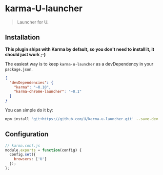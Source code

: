 # karma-U-launcher

> Launcher for U.

## Installation

**This plugin ships with Karma by default, so you don't need to install it, it should just work ;-)**

The easiest way is to keep `karma-u-launcher` as a devDependency in your `package.json`.
```json
{
  "devDependencies": {
    "karma": "~0.10",
    "karma-chrome-launcher": "~0.1"
  }
}
```

You can simple do it by:
```sh
npm install 'git+https://github.com/U/karma-u-launcher.git' --save-dev
```

## Configuration
```js
// karma.conf.js
module.exports = function(config) {
  config.set({
    browsers: ['U']
  });
};
```

